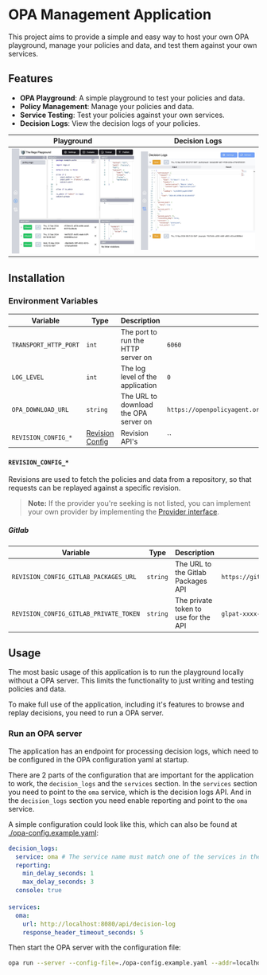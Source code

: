 # OPA Management Application

This project aims to provide a simple and easy way to host your own OPA playground,
manage your policies and data, and test them against your own services.

## Features

- **OPA Playground**: A simple playground to test your policies and data.
- **Policy Management**: Manage your policies and data.
- **Service Testing**: Test your policies against your own services.
- **Decision Logs**: View the decision logs of your policies.

|                 Playground                 |                 Decision Logs                 |
| :----------------------------------------: | :-------------------------------------------: |
| ![Policy Editor](./assets/playground.jpeg) | ![Decision Logs](./assets/decision_logs.jpeg) |

## Installation

### Environment Variables

| Variable              | Type                                 | Description                           | Default                                                                 |
| --------------------- | ------------------------------------ | ------------------------------------- | ----------------------------------------------------------------------- |
| `TRANSPORT_HTTP_PORT` | `int`                                | The port to run the HTTP server on    | `6060`                                                                  |
| `LOG_LEVEL`           | `int`                                | The log level of the application      | `0`                                                                     |
| `OPA_DOWNLOAD_URL`    | `string`                             | The URL to download the OPA server on | `https://openpolicyagent.org/downloads/v0.64.1/opa_darwin_arm64_static` |
| `REVISION_CONFIG_*`   | [Revision Config](#revision_config_) | Revision API's                        | ``                                                                      |

#### `REVISION_CONFIG_*`

Revisions are used to fetch the policies and data from a repository, so that requests can be replayed against a specific revision.

> **Note:** If the provider you're seeking is not listed, you can implement your own provider by implementing the [Provider interface](./contract/repositories.go).

##### Gitlab

| Variable                               | Type     | Description                          | Default                                           |
| -------------------------------------- | -------- | ------------------------------------ | ------------------------------------------------- |
| `REVISION_CONFIG_GITLAB_PACKAGES_URL`  | `string` | The URL to the Gitlab Packages API   | `https://gitlab.com/api/v4/projects/xxx/packages` |
| `REVISION_CONFIG_GITLAB_PRIVATE_TOKEN` | `string` | The private token to use for the API | `glpat-xxxx-xxxx-xxxx-xxxx`                       |

## Usage

The most basic usage of this application is to run the playground locally without a OPA server.
This limits the functionality to just writing and testing policies and data.

To make full use of the application, including it's features to browse and replay decisions, you need to run a OPA server.

### Run an OPA server

The application has an endpoint for processing decision logs, which need to be configured in the OPA configuration yaml at startup.

There are 2 parts of the configuration that are important for the application to work, the `decision_logs` and the `services` section.
In the `services` section you need to point to the `oma` service, which is the decision logs API.
And in the `decision_logs` section you need enable reporting and point to the `oma` service.

A simple configuration could look like this, which can also be found at [./opa-config.example.yaml](./opa-config.example.yaml):

```yaml
decision_logs:
  service: oma # The service name must match one of the services in the services section.
  reporting:
    min_delay_seconds: 1
    max_delay_seconds: 3
  console: true

services:
  oma:
    url: http://localhost:8080/api/decision-log
    response_header_timeout_seconds: 5
```

Then start the OPA server with the configuration file:

```bash
opa run --server --config-file=./opa-config.example.yaml --addr=localhost:8181 --diagnostic-addr=localhost:8282
```
